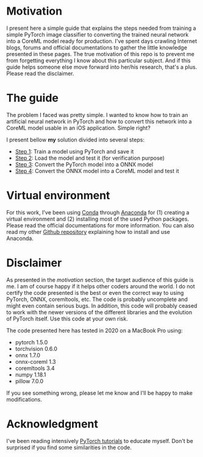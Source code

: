 # Motivation

I present here a simple guide that explains the steps needed from training a simple PyTorch image classifier to converting the trained neural network into a CoreML model ready for production. I've spent days crawling Internet blogs, forums and official documentations to gather the little knowledge presented in these pages. The true motivation of this repo is to prevent me from forgetting everything I know about this particular subject. And if this guide helps someone else move forward into her/his research, that's a plus. Please read the disclaimer.


# The guide

The problem I faced was pretty simple. I wanted to know how to train an artificial neural network in PyTorch and how to convert this network into a CoreML model usable in an iOS application. Simple right?

I present bellow **my** solution divided into several steps:

- [Step 1](step1.md): Train a model using PyTorch and save it
- [Step 2](step2.md): Load the model and test it (for verification purpose)
- [Step 3](step3.md): Convert the PyTorch model into a ONNX model
- [Step 4](step4.md): Convert the ONNX model into a CoreML model and test it


# Virtual environment

For this work, I've been using [Conda](https://docs.conda.io) through [Anaconda](https://www.anaconda.com/) for (1) creating a virtual environment and (2) installing most of the used Python packages. Please read the official documentations for more information. You can also read my other [Github repository](https://github.com/vincentfpgarcia/cookbook/blob/master/python/anaconda.md) explaining how to install and use Anaconda.


# Disclaimer

As presented in the _motivation_ section, the target audience of this guide is me. I am of course happy if it helps other coders around the world. I do not certify the code presented is the best or even the correct way to using PyTorch, ONNX, coremltools, etc. The code is probably uncomplete and might even contain serious bugs. In addition, this code will probably ceased to work with the newer versions of the different libraries and the evolution of PyTorch itself. Use this code at your own risk.

The code presented here has tested in 2020 on a MacBook Pro using:

- pytorch 1.5.0
- torchvision 0.6.0
- onnx 1.7.0
- onnx-coreml 1.3
- coremltools 3.4
- numpy 1.18.1
- pillow 7.0.0

If you see something wrong, please let me know and I'll be happy to make modifications.


# Acknowledgment

I've been reading intensively [PyTorch tutorials](https://pytorch.org/tutorials/) to educate myself. Don't be surprised if you find some similarities in the code.
